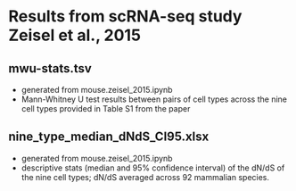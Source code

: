 # Results from scRNA-seq study Zeisel et al., 2015
## mwu-stats.tsv 
   * generated from mouse.zeisel_2015.ipynb
   * Mann-Whitney U test results between pairs of cell types across the nine cell types provided in Table S1 from the paper
## nine_type_median_dNdS_CI95.xlsx
   * generated from mouse.zeisel_2015.ipynb
   * descriptive stats (median and 95% confidence interval) of the dN/dS of the nine cell types; dN/dS averaged across 92 mammalian species. 


